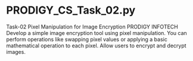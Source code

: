 # PRODIGY_CS_Task_02.py
Task-02  Pixel Manipulation for Image Encryption  PRODIGY INFOTECH  Develop a simple image encryption tool using pixel manipulation. You can perform operations like swapping pixel values or applying a basic mathematical operation to each pixel.  Allow users to encrypt and decrypt images.
